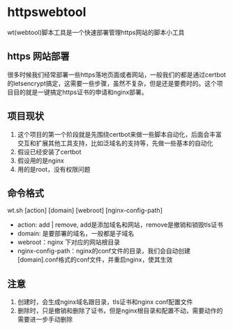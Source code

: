 # httpswebtool
wt(webtool)脚本工具是一个快速部署管理https网站的脚本小工具

## https 网站部署
很多时候我们经常部署一些https落地页面或者网站，一般我们的都是通过certbot的letsencrypt搞定，这需要一些步骤，虽然不复杂，但是还是要费时的。这个项目目的就是一键搞定https证书的申请和nginx部署。

## 项目现状
1. 这个项目的第一个阶段就是先围绕certbot来做一些脚本自动化，后面会丰富交互和扩展其他工具支持，比如泛域名的支持等，先做一些基本的自动化
2. 假设已经安装了certbot
3. 假设用的是nginx
4. 用的是root，没有权限问题

## 命令格式
wt.sh [action] [domain]  [webroot]  [nginx-config-path]

- action: add | remove, add是添加域名和网站，remove是撤销和销毁tls证书
- domain: 是要部署的域名，一般都是子域名
- webroot：nginx 下对应的网站根目录
- nginx-config-path：nginx的conf文件的目录，我们会自动创建[domain].conf格式的conf文件，并重启nginx，使其生效

## 注意
1. 创建时，会生成nginx域名跟目录，tls证书和nginx conf配置文件
2. 删除时，只是撤销和删除了证书，但是nginx根目录和配置不动，需要动作的需要进一步手动删除
